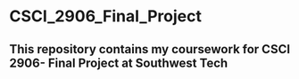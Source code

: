 # CSCI_2906_Final_Project
## This repository contains my coursework for CSCI 2906- Final Project at Southwest Tech
